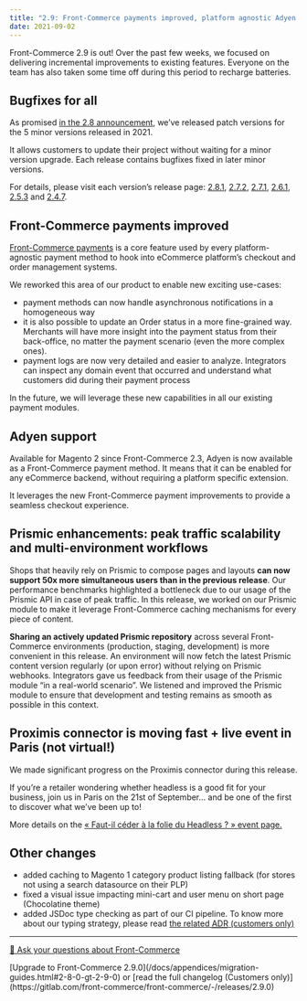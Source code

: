 ```yaml
---
title: "2.9: Front-Commerce payments improved, platform agnostic Adyen support and Prismic enhancements"
date: 2021-09-02
---
```


Front-Commerce 2.9 is out! Over the past few weeks, we focused on delivering incremental improvements to existing features. Everyone on the team has also taken some time off during this period to recharge batteries.

<!-- more -->

## Bugfixes for all

As promised [in the 2.8 announcement](/changelog/front-commerce-2.8/#Summer-backlog-cleaning), we’ve released patch versions for the 5 minor versions released in 2021.

It allows customers to update their project without waiting for a minor version upgrade.
Each release contains bugfixes fixed in later minor versions.

For details, please visit each version’s release page: [2.8.1](https://gitlab.com/front-commerce/front-commerce/-/releases/2.8.1), [2.7.2](https://gitlab.com/front-commerce/front-commerce/-/releases/2.7.2), [2.7.1](https://gitlab.com/front-commerce/front-commerce/-/releases/2.7.1), [2.6.1](https://gitlab.com/front-commerce/front-commerce/-/releases/2.6.1), [2.5.3](https://gitlab.com/front-commerce/front-commerce/-/releases/2.5.3) and [2.4.7](https://gitlab.com/front-commerce/front-commerce/-/releases/2.4.7).

## Front-Commerce payments improved

[Front-Commerce payments](/docs/advanced/payments/front-commerce-payments.html) is a core feature used by every platform-agnostic payment method to hook into eCommerce platform’s checkout and order management systems.

We reworked this area of our product to enable new exciting use-cases:

- payment methods can now handle asynchronous notifications in a homogeneous way
- it is also possible to update an Order status in a more fine-grained way. Merchants will have more insight into the payment status from their back-office, no matter the payment scenario (even the more complex ones).
- payment logs are now very detailed and easier to analyze. Integrators can inspect any domain event that occurred and understand what customers did during their payment process

In the future, we will leverage these new capabilities in all our existing payment modules.

## Adyen support

Available for Magento 2 since Front-Commerce 2.3, Adyen is now available as a Front-Commerce payment method.
It means that it can be enabled for any eCommerce backend, without requiring a platform specific extension.

It leverages the new Front-Commerce payment improvements to provide a seamless checkout experience.

## Prismic enhancements: peak traffic scalability and multi-environment workflows

Shops that heavily rely on Prismic to compose pages and layouts **can now support 50x more simultaneous users than in the previous release**.
Our performance benchmarks highlighted a bottleneck due to our usage of the Prismic API in case of peak traffic.
In this release, we worked on our Prismic module to make it leverage Front-Commerce caching mechanisms for every piece of content.

**Sharing an actively updated Prismic repository** across several Front-Commerce environments (production, staging, development) is more convenient in this release.
An environment will now fetch the latest Prismic content version regularly (or upon error) without relying on Prismic webhooks.
Integrators gave us feedback from their usage of the Prismic module “in a real-world scenario”. We listened and improved the Prismic module to ensure that development and testing remains as smooth as possible in this context.

## Proximis connector is moving fast + live event in Paris (not virtual!)

We made significant progress on the Proximis connector during this release.

If you’re a retailer wondering whether headless is a good fit for your business, join us in Paris on the 21st of September… and be one of the first to discover what we’ve been up to!

More details on the [« Faut-il céder à la folie du Headless ? » event page.](https://hubs.li/H0Tldy70)

## Other changes

- added caching to Magento 1 category product listing fallback (for stores not using a search datasource on their PLP)
- fixed a visual issue impacting mini-cart and user menu on short page (Chocolatine theme)
- added JSDoc type checking as part of our CI pipeline. To know more about our typing strategy, please read [the related <abbr title="Architecture Decision Record">ADR</abbr> (customers only)](https://gitlab.com/front-commerce/front-commerce/-/blob/main/docs/adr/0003-jsdoc-typing.md)

<hr />
<div class="center">
  <p>
    <a class="link primary button" href="https://www.front-commerce.com/en/contact-us/">💌 Ask your questions about Front-Commerce</a>
  </p>
  <p>
    [Upgrade to Front-Commerce 2.9.0](/docs/appendices/migration-guides.html#2-8-0-gt-2-9-0) or [read the full changelog (Customers only)](https://gitlab.com/front-commerce/front-commerce/-/releases/2.9.0)
  </p>
</div>
